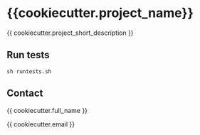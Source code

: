 # {{cookiecutter.project_name}}

{{ cookiecutter.project_short_description }}


## Run tests

`sh runtests.sh`

## Contact

{{ cookiecutter.full_name }}

{{ cookiecutter.email }}